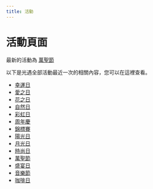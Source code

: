 ```yaml
---
title: 活動
---
```

# 活動頁面
最新的活動為 [萬聖節](days_of_halloween.md)

以下是光遇全部活動最近一次的相關內容，您可以在這裡查看。

- [幸運日](dayS_of_fontune.md)
- [愛之日](days_of_love.md)
- [花之日](days_of_bloom.md)
- [自然日](days_of_nature.md)
- [彩虹日](days_of_rainbow.md)
- [周年慶](days_of_anniversary.md)
- [錦標賽](days_of_competition.md)
- [陽光日](days_of_sunlight.md)
- [月光日](days_of_moonlight.md)
- [時尚日](days_of_fashion.md)
- [萬聖節](days_of_halloween.md)
- [盛宴日](days_of_feast.md)
- [音樂節](days_of_music.md)
- [咖啡日](days_of_cafe.md)